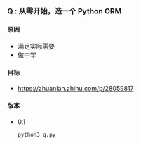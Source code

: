 ### Q : 从零开始，造一个 Python ORM

#### 原因
+ 满足实际需要
+ 做中学

#### 目标
+ https://zhuanlan.zhihu.com/p/28059817

#### 版本
+ 0.1

  ```
  python3 q.py
  ```
